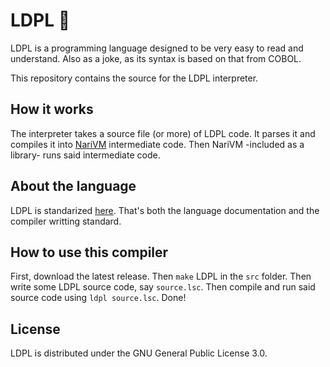 # LDPL 🦕

LDPL is a programming language designed to be very easy to read and understand. Also as a joke, as its syntax is based on that from COBOL.

This repository contains the source for the LDPL interpreter.

## How it works

The interpreter takes a source file (or more) of LDPL code. It parses it and compiles it into [NariVM](https://github.com/lartu/narivm) intermediate code. Then NariVM -included as a library- runs said intermediate code.

## About the language

LDPL is standarized [here](https://ldpl.lartu.net). That's both the language documentation and the compiler writting standard.

## How to use this compiler

First, download the latest release. Then `make` LDPL in the `src` folder. Then write some LDPL source code, say `source.lsc`. Then compile and run said source code using `ldpl source.lsc`. Done!

## License

LDPL is distributed under the GNU General Public License 3.0.
